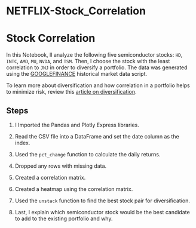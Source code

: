 # NETFLIX-Stock_Correlation

# Stock Correlation 

In this Notebook, lI analyze the following five semiconductor stocks: `HD`, `INTC`, `AMD`, `MU`, `NVDA`, and `TSM`. Then, I choose the stock with the least correlation to `JNJ` in order to diversify a portfolio. The data was generated using the [GOOGLEFINANCE](https://support.google.com/docs/answer/3093281?hl=en) historical market data script.

To learn more about diversification and how correlation in a portfolio helps to minimize risk, review this [article on diversification](https://www.investopedia.com/terms/d/diversification.asp).

## Steps

1. I Imported the Pandas and Plotly Express libraries.

2. Read the CSV file into a DataFrame and set the date column as the index.

3. Used the `pct_change` function to calculate the daily returns.

4. Dropped any rows with missing data.

5. Created a correlation matrix. 

6. Created a heatmap using the correlation matrix. 

7. Used the `unstack` function to find the best stock pair for diversification.

8. Last, I explain which semiconductor stock would be the best candidate to add to the existing portfolio and why.
